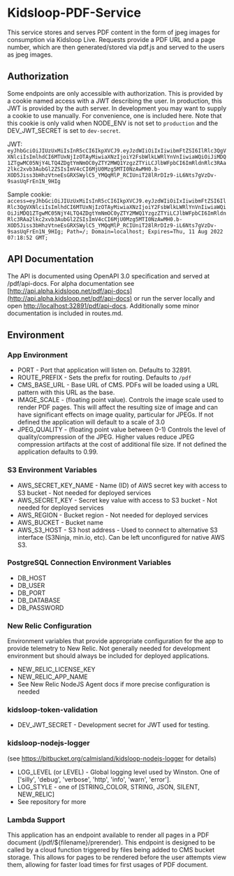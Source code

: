 # Kidsloop-PDF-Service


This service stores and serves PDF content in the form of jpeg images for consumption via Kidsloop Live. Requests provide a PDF URL and a page number, which are then generated/stored via pdf.js and served to the users as jpeg images.

## Authorization
Some endpoints are only accessible with authorization. This is provided by a cookie named access with a JWT describing the user.  In production, this JWT is provided by the auth server. In development you may want to supply a cookie to use manually.  For convenience, one is included here. Note that this cookie is only valid when NODE_ENV is not set to `production` and the DEV_JWT_SECRET is set to `dev-secret`.

JWT: `eyJhbGciOiJIUzUxMiIsInR5cCI6IkpXVCJ9.eyJzdWIiOiIxIiwibmFtZSI6IlRlc3QgVXNlciIsImlhdCI6MTUxNjIzOTAyMiwiaXNzIjoiY2FsbWlkLWRlYnVnIiwiaWQiOiJiMDQ1ZTgwMC05NjY4LTQ4ZDgtYmNmOC0yZTY2MWQ1YzgzZTYiLCJlbWFpbCI6ImRldnRlc3RAa2lkc2xvb3AubGl2ZSIsImV4cCI6MjU0Mzg5MTI0NzAwMH0.b-XOD5Jiss3bHhzVtneEsGRXSWylC5_YMQqMlP_RCIUniT28lRrDIz9-iL6Nts7gVzDv-9sasUqFrEn1N_9HIg`

Sample cookie: `access=eyJhbGciOiJIUzUxMiIsInR5cCI6IkpXVCJ9.eyJzdWIiOiIxIiwibmFtZSI6IlRlc3QgVXNlciIsImlhdCI6MTUxNjIzOTAyMiwiaXNzIjoiY2FsbWlkLWRlYnVnIiwiaWQiOiJiMDQ1ZTgwMC05NjY4LTQ4ZDgtYmNmOC0yZTY2MWQ1YzgzZTYiLCJlbWFpbCI6ImRldnRlc3RAa2lkc2xvb3AubGl2ZSIsImV4cCI6MjU0Mzg5MTI0NzAwMH0.b-XOD5Jiss3bHhzVtneEsGRXSWylC5_YMQqMlP_RCIUniT28lRrDIz9-iL6Nts7gVzDv-9sasUqFrEn1N_9HIg; Path=/; Domain=localhost; Expires=Thu, 11 Aug 2022 07:18:52 GMT;`

## API Documentation
The API is documented using OpenAPI 3.0 specification and served at /pdf/api-docs.  For alpha documentation see [http://api.alpha.kidsloop.net/pdf/api-docs](http://api.alpha.kidsloop.net/pdf/api-docs) or run the server locally and open [http://localhost:32891/pdf/api-docs](http://localhost:32891/pdf/api-docs). Additionally some minor documentation is included in routes.md. 

## Environment
### App Environment
- PORT - Port that application will listen on. Defaults to 32891.
- ROUTE_PREFIX - Sets the prefix for routing. Defaults to `/pdf`
- CMS_BASE_URL - Base URL of CMS. PDFs will be loaded using a URL pattern with this URL as the base.
- IMAGE_SCALE - (floating point value). Controls the image scale used to render PDF pages. This will affect the resulting size of image and can have significant effects on image quality, particular for JPEGs. If not defined the application will default to a scale of 3.0
- JPEG_QUALITY - (floating point value between 0-1) Controls the level of quality/compression of the JPEG. Higher values reduce JPEG compression artifacts at the cost of additional file size. If not defined the application defaults to 0.99.

### S3 Environment Variables
- AWS_SECRET_KEY_NAME - Name (ID) of AWS secret key with access to S3 bucket - Not needed for deployed services
- AWS_SECRET_KEY - Secret key value with access to S3 bucket - Not needed for deployed services
- AWS_REGION - Bucket region - Not needed for deployed services
- AWS_BUCKET - Bucket name
- AWS_S3_HOST - S3 host address - Used to connect to alternative S3 interface (S3Ninja, min.io, etc). Can be left unconfigured for native AWS S3.

### PostgreSQL Connection Environment Variables
- DB_HOST
- DB_USER
- DB_PORT
- DB_DATABASE
- DB_PASSWORD

### New Relic Configuration
Environment variables that provide appropriate configuration for the app to provide telemetry to New Relic.  Not generally needed for development environment but should always be included for deployed applications.
- NEW_RELIC_LICENSE_KEY
- NEW_RELIC_APP_NAME
- See New Relic NodeJS Agent docs if more precise configuration is needed

### kidsloop-token-validation
- DEV_JWT_SECRET - Development secret for JWT used for testing.

### kidsloop-nodejs-logger
(see https://bitbucket.org/calmisland/kidsloop-nodejs-logger for details)
- LOG_LEVEL (or LEVEL) - Global logging level used by Winston. One of ['silly', 'debug', 'verbose', 'http', 'info', 'warn', 'error'].
- LOG_STYLE - one of [STRING_COLOR, STRING, JSON, SILENT, NEW_RELIC]
- See repository for more 

### Lambda Support
This application has an endpoint available to render all pages in a PDF document (/pdf/${filename}/prerender). This endpoint is designed to be called by a cloud function triggered by files being added to CMS bucket storage. This allows for pages to be rendered before the user attempts view them, allowing for faster load times for first usages of PDF document.